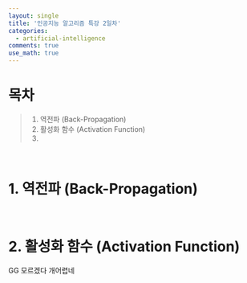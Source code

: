 ```yaml
---
layout: single
title: '인공지능 알고리즘 특강 2일차'
categories:
  - artificial-intelligence
comments: true
use_math: true
---
```


# 목차
> 1. 역전파 (Back-Propagation)
> 2. 활성화 함수 (Activation Function)
> 3. 

<br>

# 1. 역전파 (Back-Propagation)

<br>

# 2. 활성화 함수 (Activation Function)


GG 모르겠다 개어렵네








